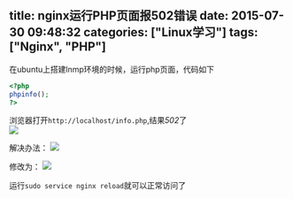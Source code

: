 title: nginx运行PHP页面报502错误
date: 2015-07-30 09:48:32
categories: ["Linux学习"]
tags: ["Nginx", "PHP"]
---
在ubuntu上搭建lnmp环境的时候，运行php页面，代码如下

``` php
<?php
phpinfo();
?>
```

浏览器打开`http://localhost/info.php`,结果*502*了  
![](http://7xkexv.dl1.z0.glb.clouddn.com/15-7-30/72358685.jpg)

解决办法：
![](http://7xkexv.dl1.z0.glb.clouddn.com/15-7-30/84264275.jpg)

修改为：
![](http://7xkexv.dl1.z0.glb.clouddn.com/15-7-30/3000061.jpg)

运行`sudo service nginx reload`就可以正常访问了